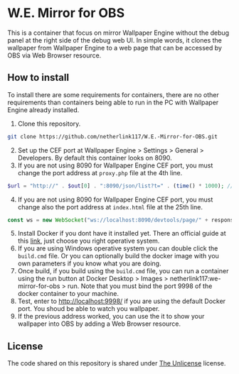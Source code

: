 # W.E. Mirror for OBS
This is a container that focus on mirror Wallpaper Engine without the debug panel at the right side of the debug web UI.
In simple words, it clones the wallpaper from Wallpaper Engine to a web page that can be accessed by OBS via Web Browser resource.
## How to install
To install there are some requirements for containers, there are no other requirements than containers being able to run in the PC with Wallpaper Engine already installed.
1. Clone this repository.
```bash
git clone https://github.com/netherlink117/W.E.-Mirror-for-OBS.git
```
2. Set up the CEF port at Wallpaper Engine > Settings > General > Developers. By default this container looks on 8090.
3. If you are not using 8090 for Wallpaper Engine CEF port, you must change the port address at `proxy.php` file at the 4th line.
```php
$url = "http://" . $out[0] . ":8090/json/list?t=" . (time() * 1000); // change this line if youre using different port
```
4. If you are not using 8090 for Wallpaper Engine CEF port, you must change also the port address at `index.html` file at the 25th line.
```javascript
const ws = new WebSocket("ws://localhost:8090/devtools/page/" + responseJSON[0].id); // change this line if youre using different port
```
5. Install Docker if you dont have it installed yet. There an official guide at this [link](https://docs.docker.com/get-docker/), just choose you right operative system.
6. If you are using Windows operative system you can double click the `build.cmd` file. Or you can optionally build the docker image with you own parameters if you know what you are doing.
7. Once build, if you build using the `build.cmd` file, you can run a container using the run button at Docker Desktop > Images > netherlink117:we-mirror-for-obs > run.
Note that you must bind the port 9998 of the docker container to your machine.
8. Test, enter to [http://localhost:9998/](http://localhost:9998/) if you are using the default Docker port. You shoud be able to watch you wallpaper.
9. If the previous address worked, you can use the it to show your wallpaper into OBS by adding a Web Browser resource.
## License
The code shared on this repository is shared under [The Unlicense](https://unlicense.org/) license.
